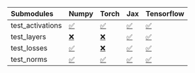 | Submodules       | Numpy                                                                                                                           | Torch                                                                                                                           | Jax                                                                                                                             | Tensorflow                                                                                                                      |
|:-----------------|:--------------------------------------------------------------------------------------------------------------------------------|:--------------------------------------------------------------------------------------------------------------------------------|:--------------------------------------------------------------------------------------------------------------------------------|:--------------------------------------------------------------------------------------------------------------------------------|
| test_activations | <a href="https://github.com/unifyai/ivy/runs/8087081453?check_suite_focus=true" rel="noopener noreferrer" target="_blank">✅</a> | <a href="https://github.com/unifyai/ivy/runs/8087082088?check_suite_focus=true" rel="noopener noreferrer" target="_blank">✅</a> | <a href="https://github.com/unifyai/ivy/runs/8087082644?check_suite_focus=true" rel="noopener noreferrer" target="_blank">✅</a> | <a href="https://github.com/unifyai/ivy/runs/8087083145?check_suite_focus=true" rel="noopener noreferrer" target="_blank">✅</a> |
| test_layers      | <a href="https://github.com/unifyai/ivy/runs/8087081595?check_suite_focus=true" rel="noopener noreferrer" target="_blank">❌</a> | <a href="https://github.com/unifyai/ivy/runs/8087082248?check_suite_focus=true" rel="noopener noreferrer" target="_blank">❌</a> | <a href="https://github.com/unifyai/ivy/runs/8087082800?check_suite_focus=true" rel="noopener noreferrer" target="_blank">✅</a> | <a href="https://github.com/unifyai/ivy/runs/8087083295?check_suite_focus=true" rel="noopener noreferrer" target="_blank">✅</a> |
| test_losses      | <a href="https://github.com/unifyai/ivy/runs/8087081790?check_suite_focus=true" rel="noopener noreferrer" target="_blank">✅</a> | <a href="https://github.com/unifyai/ivy/runs/8087082394?check_suite_focus=true" rel="noopener noreferrer" target="_blank">❌</a> | <a href="https://github.com/unifyai/ivy/runs/8087082916?check_suite_focus=true" rel="noopener noreferrer" target="_blank">✅</a> | <a href="https://github.com/unifyai/ivy/runs/8087083434?check_suite_focus=true" rel="noopener noreferrer" target="_blank">✅</a> |
| test_norms       | <a href="https://github.com/unifyai/ivy/runs/8087081948?check_suite_focus=true" rel="noopener noreferrer" target="_blank">✅</a> | <a href="https://github.com/unifyai/ivy/runs/8087082522?check_suite_focus=true" rel="noopener noreferrer" target="_blank">✅</a> | <a href="https://github.com/unifyai/ivy/runs/8087083047?check_suite_focus=true" rel="noopener noreferrer" target="_blank">✅</a> | <a href="https://github.com/unifyai/ivy/runs/8087083570?check_suite_focus=true" rel="noopener noreferrer" target="_blank">✅</a> |